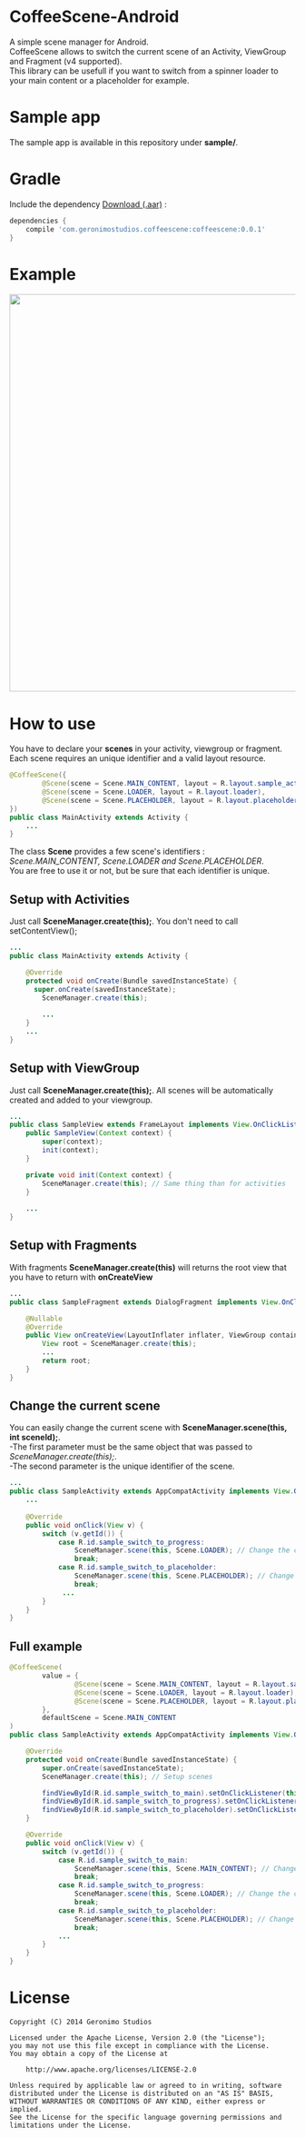 # CoffeeScene-Android

A simple scene manager for Android.<br>
CoffeeScene allows to switch the current scene of an Activity, ViewGroup and Fragment (v4 supported).<br>
This library can be usefull if you want to switch from a spinner loader to your main content or a placeholder for example.

Sample app
=======
The sample app is available in this repository under **sample/**.


Gradle
=======
Include the dependency [Download (.aar)](https://bintray.com/geronimostudios/geronimostudios/download_file?file_path=com%2Fgeronimostudios%2Fcoffeescene%2Fcoffeescene%2F0.0.1%2Fcoffeescene-0.0.1.aar) :

```groovy
dependencies {
    compile 'com.geronimostudios.coffeescene:coffeescene:0.0.1'
}
```

Example
=======
<img src="preview/video_sample.gif"  height="700">

How to use
==========

You have to declare your **scenes** in your activity, viewgroup or fragment.
Each scene requires an unique identifier and a valid layout resource.

```java
@CoffeeScene({
        @Scene(scene = Scene.MAIN_CONTENT, layout = R.layout.sample_activity_main),
        @Scene(scene = Scene.LOADER, layout = R.layout.loader),
        @Scene(scene = Scene.PLACEHOLDER, layout = R.layout.placeholder)
})
public class MainActivity extends Activity {
    ...
}
```

The class **Scene** provides a few scene's identifiers : _Scene.MAIN_CONTENT, Scene.LOADER and Scene.PLACEHOLDER_.<br>
You are free to use it or not, but be sure that each identifier is unique.

Setup with Activities
---------------------
Just call **SceneManager.create(this);**. You don't need to call setContentView();

```java
...
public class MainActivity extends Activity {

    @Override
    protected void onCreate(Bundle savedInstanceState) {
      super.onCreate(savedInstanceState);
        SceneManager.create(this);
        
        ...
    }
    ...
}
```

Setup with ViewGroup
--------------------
Just call **SceneManager.create(this);**. All scenes will be automatically created and added to your viewgroup.

```java
...
public class SampleView extends FrameLayout implements View.OnClickListener {
    public SampleView(Context context) {
        super(context);
        init(context);
    }

    private void init(Context context) {
        SceneManager.create(this); // Same thing than for activities
    }
    
    ...
}
```

Setup with Fragments
---------------------
With fragments **SceneManager.create(this)** will returns the root view that you have to return with **onCreateView**

```java
...
public class SampleFragment extends DialogFragment implements View.OnClickListener {

    @Nullable
    @Override
    public View onCreateView(LayoutInflater inflater, ViewGroup container, Bundle savedInstanceState) {
        View root = SceneManager.create(this);
        ...
        return root;
    }
}

```

Change the current scene
------------------------
You can easily change the current scene with **SceneManager.scene(this, int sceneId);**.<br>
-The first parameter must be the same object that was passed to _SceneManager.create(this);_.<br>
-The second parameter is the unique identifier of the scene.

```java
...
public class SampleActivity extends AppCompatActivity implements View.OnClickListener {
    ...
    
    @Override
    public void onClick(View v) {
        switch (v.getId()) {
            case R.id.sample_switch_to_progress:
                SceneManager.scene(this, Scene.LOADER); // Change the current scene
                break;
            case R.id.sample_switch_to_placeholder:
                SceneManager.scene(this, Scene.PLACEHOLDER); // Change the current scene
                break;
             ...
        }
    }
}
```

Full example
------------------------
```java
@CoffeeScene(
        value = {
                @Scene(scene = Scene.MAIN_CONTENT, layout = R.layout.sample_activity_main),
                @Scene(scene = Scene.LOADER, layout = R.layout.loader),
                @Scene(scene = Scene.PLACEHOLDER, layout = R.layout.placeholder)
        },
        defaultScene = Scene.MAIN_CONTENT
)
public class SampleActivity extends AppCompatActivity implements View.OnClickListener {

    @Override
    protected void onCreate(Bundle savedInstanceState) {
        super.onCreate(savedInstanceState);
        SceneManager.create(this); // Setup scenes

        findViewById(R.id.sample_switch_to_main).setOnClickListener(this);
        findViewById(R.id.sample_switch_to_progress).setOnClickListener(this);
        findViewById(R.id.sample_switch_to_placeholder).setOnClickListener(this);
    }

    @Override
    public void onClick(View v) {
        switch (v.getId()) {
            case R.id.sample_switch_to_main:
                SceneManager.scene(this, Scene.MAIN_CONTENT); // Change the current scene
                break;
            case R.id.sample_switch_to_progress:
                SceneManager.scene(this, Scene.LOADER); // Change the current scene
                break;
            case R.id.sample_switch_to_placeholder:
                SceneManager.scene(this, Scene.PLACEHOLDER); // Change the current scene
                break;
            ...
        }
    }
}
```

License
======
```
Copyright (C) 2014 Geronimo Studios

Licensed under the Apache License, Version 2.0 (the "License");
you may not use this file except in compliance with the License.
You may obtain a copy of the License at

    http://www.apache.org/licenses/LICENSE-2.0

Unless required by applicable law or agreed to in writing, software
distributed under the License is distributed on an "AS IS" BASIS,
WITHOUT WARRANTIES OR CONDITIONS OF ANY KIND, either express or implied.
See the License for the specific language governing permissions and
limitations under the License.
```
